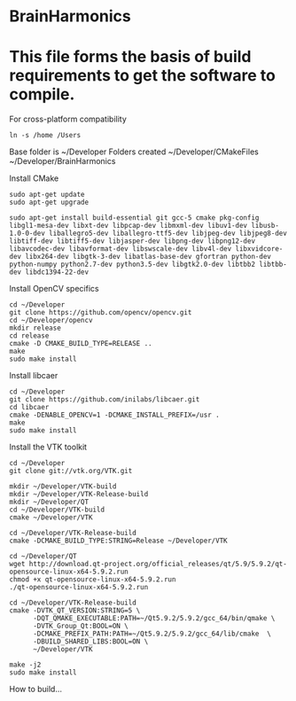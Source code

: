 # BrainHarmonics
# This file forms the basis of build requirements to get the software to compile.

For cross-platform compatibility

```
ln -s /home /Users
```

Base folder is ~/Developer
Folders created
~/Developer/CMakeFiles
~/Developer/BrainHarmonics

Install CMake

```
sudo apt-get update
sudo apt-get upgrade

sudo apt-get install build-essential git gcc-5 cmake pkg-config libgl1-mesa-dev libxt-dev libpcap-dev libmxml-dev libuv1-dev libusb-1.0-0-dev liballegro5-dev liballegro-ttf5-dev libjpeg-dev libjpeg8-dev libtiff-dev libtiff5-dev libjasper-dev libpng-dev libpng12-dev libavcodec-dev libavformat-dev libswscale-dev libv4l-dev libxvidcore-dev libx264-dev libgtk-3-dev libatlas-base-dev gfortran python-dev python-numpy python2.7-dev python3.5-dev libgtk2.0-dev libtbb2 libtbb-dev libdc1394-22-dev

```

Install OpenCV specifics
```
cd ~/Developer
git clone https://github.com/opencv/opencv.git
cd ~/Developer/opencv
mkdir release
cd release
cmake -D CMAKE_BUILD_TYPE=RELEASE ..
make
sudo make install
```

Install libcaer

```
cd ~/Developer
git clone https://github.com/inilabs/libcaer.git
cd libcaer
cmake -DENABLE_OPENCV=1 -DCMAKE_INSTALL_PREFIX=/usr .
make
sudo make install
```

Install the VTK toolkit

```
cd ~/Developer
git clone git://vtk.org/VTK.git

mkdir ~/Developer/VTK-build
mkdir ~/Developer/VTK-Release-build
mkdir ~/Developer/QT
cd ~/Developer/VTK-build
cmake ~/Developer/VTK

cd ~/Developer/VTK-Release-build
cmake -DCMAKE_BUILD_TYPE:STRING=Release ~/Developer/VTK

cd ~/Developer/QT
wget http://download.qt-project.org/official_releases/qt/5.9/5.9.2/qt-opensource-linux-x64-5.9.2.run
chmod +x qt-opensource-linux-x64-5.9.2.run
./qt-opensource-linux-x64-5.9.2.run

cd ~/Developer/VTK-Release-build
cmake -DVTK_QT_VERSION:STRING=5 \
      -DQT_QMAKE_EXECUTABLE:PATH=~/Qt5.9.2/5.9.2/gcc_64/bin/qmake \
      -DVTK_Group_Qt:BOOL=ON \
      -DCMAKE_PREFIX_PATH:PATH=~/Qt5.9.2/5.9.2/gcc_64/lib/cmake  \
      -DBUILD_SHARED_LIBS:BOOL=ON \
      ~/Developer/VTK

make -j2
sudo make install
```


      
How to build...

